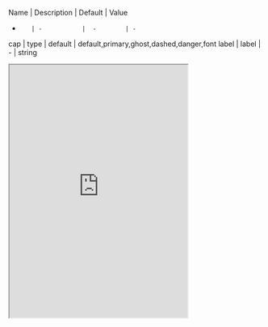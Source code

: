 Name     | Description |  Default  | Value
-        | -           |  -        | -
cap      | type 	     |  default	 | default,primary,ghost,dashed,danger,font
label    | label       |  -        | string

<iframe
src="https://codesandbox.io/embed/keycap-button-5ohd5?fontsize=12&theme=dark&hidedevtools=1&hidenavigation=1"
title="keycap"
style="width:70%; height:500px;"
/>